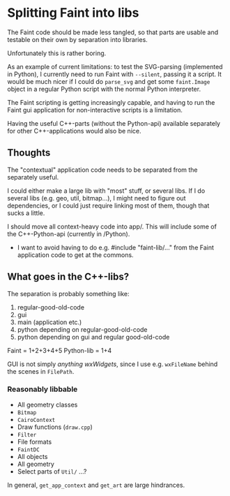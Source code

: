 Splitting Faint into libs
=========================
The Faint code should be made less tangled, so that parts are usable
and testable on their own by separation into libraries.

Unfortunately this is rather boring.

As an example of current limitations: to test the SVG-parsing
(implemented in Python), I currently need to run Faint with
`--silent`, passing it a script. It would be much nicer if I could do
`parse_svg` and get some `faint.Image` object in a regular Python script with the
normal Python interpreter.

The Faint scripting is getting increasingly capable, and having to run
the Faint gui application for non-interactive scripts is a limitation.

Having the useful C++-parts (without the Python-api) available
separately for other C++-applications would also be nice.

Thoughts
--------
The "contextual" application code needs to be separated from the
separately useful.
  
I could either make a large lib with "most" stuff, or several libs. If
I do several libs (e.g. geo, util, bitmap...), I might need to figure
out dependencies, or I could just require linking most of them, though
that sucks a little.

I should move all context-heavy code into app/. This will include some
of the C++-Python-api (currently in /Python).

- I want to avoid having to do e.g. #include "faint-lib/..." from the
Faint application code to get at the commons.

What goes in the C++-libs?
--------------------------
The separation is probably something like:

1. regular-good-old-code
2. gui
3. main (application etc.)
4. python depending on regular-good-old-code
5. python depending on gui and regular good-old-code

Faint = 1+2+3+4+5
Python-lib = 1+4

GUI is not simply *anything wxWidgets*, since I use e.g. `wxFileName`
behind the scenes in `FilePath`.

### Reasonably libbable
- All geometry classes
- `Bitmap`
- `CairoContext`
- Draw functions (`draw.cpp`)
- `Filter`
- File formats
- `FaintDC`
- All objects
- All geometry
- Select parts of `Util/`
...?

In general, `get_app_context` and `get_art` are large hindrances.
